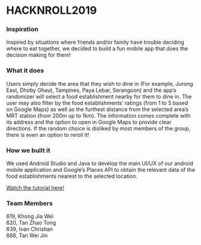 # HACKNROLL2019  
### Inspiration
Inspired by situations where friends and/or family have trouble deciding where to eat together, we decided to build a fun mobile app that does the decision making for them!  
### What it does  
Users simply decide the area that they wish to dine in (For example, Jurong East, Dhoby Ghaut, Tampines, Paya Lebar, Serangoon) and the app’s randomizer will select a food establishment nearby for them to dine in. The user may also filter by the food establishments’ ratings (from 1 to 5 based on Google Maps) as well as the furthest distance from the selected area’s MRT station (from 200m up to 1km). The information comes complete with its address and the option to open in Google Maps to provide clear directions. If the random choice is disliked by most members of the group, there is even an option to reroll it!  
### How we built it  
We used Android Studio and Java to develop the main UI/UX of our android mobile application and Google’s Places API to obtain the relevant data of the food establishments nearest to the selected location.  

[Watch the tutorial here!](https://devpost.com/software/eatmewls)  

### Team Members
619, Khong Jia Wei  
620, Tan Zhao Tong  
639, Ivan Christian  
668, Tan Wei Jin   
